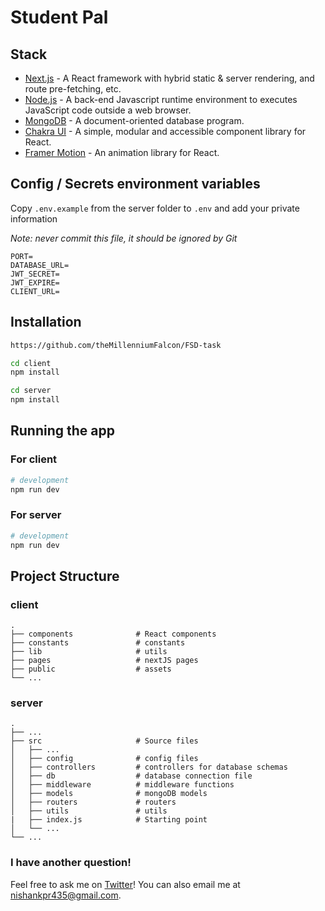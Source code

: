 # Student Pal

## Stack

- [Next.js](https://nextjs.org/) - A React framework with hybrid static & server rendering, and route pre-fetching, etc.
- [Node.js](https://nodejs.org/en/) - A back-end Javascript runtime environment to executes JavaScript code outside a web browser.
- [MongoDB](https://www.mongodb.com/) - A document-oriented database program.
- [Chakra UI](https://chakra-ui.com/) - A simple, modular and accessible component library for React.
- [Framer Motion](https://www.framer.com/motion/) - An animation library for React.

## Config / Secrets environment variables

Copy `.env.example` from the server folder to `.env` and add your private information

*Note: never commit this file, it should be ignored by Git*

```
PORT=
DATABASE_URL=
JWT_SECRET=
JWT_EXPIRE=
CLIENT_URL=
```

## Installation

```bash
https://github.com/theMillenniumFalcon/FSD-task
```

```bash
cd client
npm install
```

```bash
cd server
npm install
```

## Running the app

### For client
```bash
# development
npm run dev
```

### For server
```bash
# development
npm run dev
```

## Project Structure

### client
    .
    ├── components              # React components
    ├── constants               # constants
    ├── lib                     # utils
    ├── pages                   # nextJS pages
    ├── public                  # assets
    └── ...

### server

    .
    ├── ...
    ├── src                     # Source files
    │   ├── ...
    │   ├── config              # config files
    │   ├── controllers         # controllers for database schemas
    │   ├── db                  # database connection file
    │   ├── middleware          # middleware functions
    │   ├── models              # mongoDB models
    │   ├── routers             # routers
    │   ├── utils               # utils
    |   ├── index.js            # Starting point
    │   └── ...
    └── ...

### I have another question!

Feel free to ask me on [Twitter](https://twitter.com/nishankstwt)! You can also email me at nishankpr435@gmail.com.